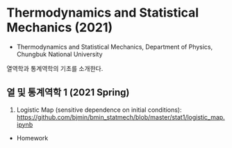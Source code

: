 # Thermodynamics and Statistical Mechanics (2021)

* Thermodynamics and Statistical Mechanics, Department of Physics, Chungbuk National University

열역학과 통계역학의 기초를 소개한다.

## 열 및 통계역학 1 (2021 Spring)
1. Logistic Map (sensitive dependence on initial conditions): https://github.com/bjmin/bmin_statmech/blob/master/stat1/logistic_map.ipynb

* Homework
